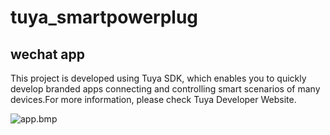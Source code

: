 tuya_smartpowerplug
==
wechat app
----------
This project is developed using Tuya SDK, which enables you to quickly develop branded apps connecting and controlling smart scenarios of many devices.For more information, please check Tuya Developer Website.

![app.bmp](https://github.com/mrbig52/tuya_smartpowerplug/app.bmp)
